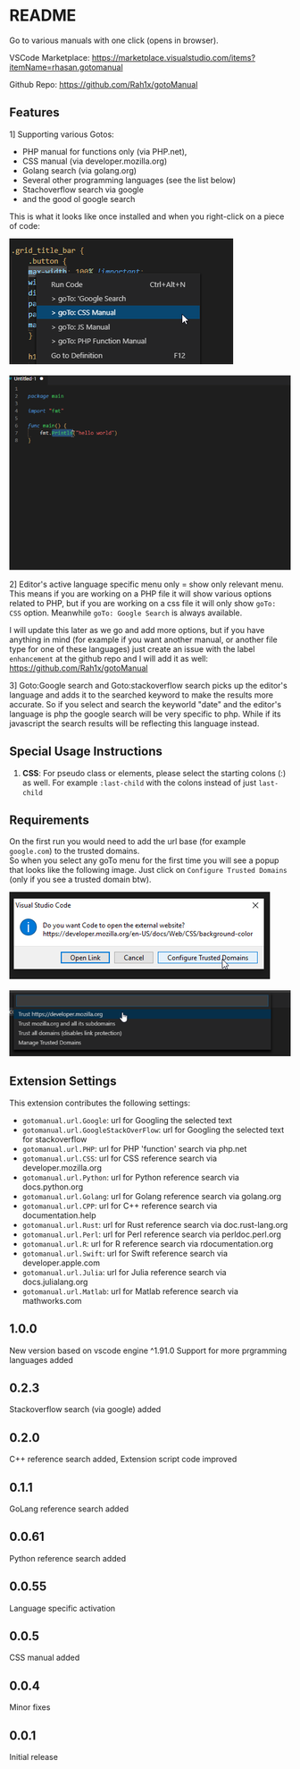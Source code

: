 # README

Go to various manuals with one click (opens in browser).

VSCode Marketplace:
https://marketplace.visualstudio.com/items?itemName=rhasan.gotomanual

Github Repo:
https://github.com/Rah1x/gotoManual

## Features

1] Supporting various Gotos:

* PHP manual for functions only (via PHP.net),
* CSS manual (via developer.mozilla.org)
* Golang search (via golang.org)
* Several other programming languages (see the list below)
* Stachoverflow search via google
* and the good ol google search

This is what it looks like once installed and when you right-click on a piece of code:

![Output](resources/output_2.png)
\
\
![Output](resources/demo_1.gif)

2] Editor's active language specific menu only = show only relevant menu. This means if you are working on a PHP file it will show various options related to PHP, but if you are working on a css file it will only show `goTo: CSS` option. Meanwhile `goTo: Google Search` is always available.

I will update this later as we go and add more options, but if you have anything in mind (for example if you want another manual, or another file type for one of these languages) just create an issue with the label `enhancement` at the github repo and I will add it as well:
https://github.com/Rah1x/gotoManual

3] Goto:Google search and Goto:stackoverflow search picks up the editor's language and adds it to the searched keyword to make the results more accurate. So if you select and search the keyworld "date" and the editor's language is php the google search will be very specific to php. While if its javascript the search results will be reflecting this language instead.

## Special Usage Instructions

1) **CSS**:
For pseudo class or elements, please select the starting colons (:) as well. For example `:last-child` with the colons instead of just `last-child`

## Requirements

On the first run you would need to add the url base (for example `google.com`) to the trusted domains.\
So when you select any goTo menu for the first time you will see a popup that looks like the following image. Just click on `Configure Trusted Domains` (only if you see a trusted domain btw).

![Add To Trusted Step 1](resources/add_to_trusted_1.png)
\
\
![Add To Trusted Step 2](resources/add_to_trusted_2.png)

## Extension Settings

This extension contributes the following settings:

* `gotomanual.url.Google`: url for Googling the selected text
* `gotomanual.url.GoogleStackOverFlow`: url for Googling the selected text for stackoverflow
* `gotomanual.url.PHP`: url for PHP 'function' search via php.net
* `gotomanual.url.CSS`: url for CSS reference search via developer.mozilla.org
* `gotomanual.url.Python`: url for Python reference search via docs.python.org
* `gotomanual.url.Golang`: url for Golang reference search via golang.org
* `gotomanual.url.CPP`: url for C++ reference search via documentation.help
* `gotomanual.url.Rust`: url for Rust reference search via doc.rust-lang.org
* `gotomanual.url.Perl`: url for Perl reference search via perldoc.perl.org
* `gotomanual.url.R`: url for R reference search via rdocumentation.org
* `gotomanual.url.Swift`: url for Swift reference search via developer.apple.com
* `gotomanual.url.Julia`: url for Julia reference search via docs.julialang.org
* `gotomanual.url.Matlab`: url for Matlab reference search via mathworks.com

## 1.0.0
New version based on vscode engine ^1.91.0
Support for more prgramming languages added

## 0.2.3
Stackoverflow search (via google) added

## 0.2.0

C++ reference search added,
Extension script code improved

## 0.1.1

GoLang reference search added

## 0.0.61

Python reference search added

## 0.0.55

Language specific activation

## 0.0.5

CSS manual added

## 0.0.4

Minor fixes

## 0.0.1

Initial release

